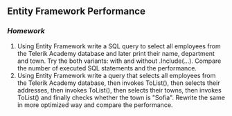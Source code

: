 ## Entity Framework Performance
### _Homework_

1. Using Entity Framework write a SQL query to select all employees from the Telerik Academy database and later print their name, department and town. Try the both variants: with and without .Include(…). Compare the number of executed SQL statements and the performance.
1. Using Entity Framework write a query that selects all employees from the Telerik Academy database, then invokes ToList(), then selects their addresses, then invokes ToList(), then selects their towns, then invokes ToList() and finally checks whether the town is "Sofia". Rewrite the same in more optimized way and compare the performance.